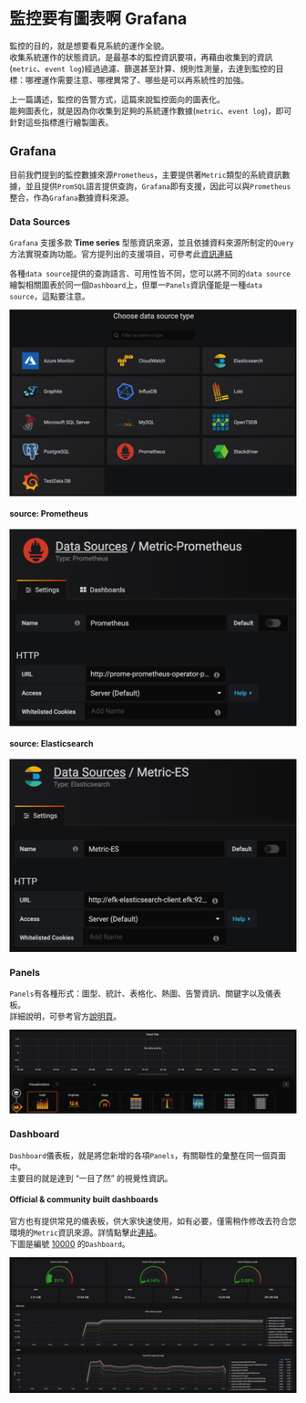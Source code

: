 # 監控要有圖表啊 Grafana

監控的目的，就是想要看見系統的運作全貌。  
收集系統運作的狀態資訊，是最基本的監控資訊要項，再藉由收集到的資訊\(`metric`、`event log`\)經過過濾、篩選甚至計算、規則性測量，去達到監控的目標：哪裡運作需要注意、哪裡異常了、哪些是可以再系統性的加強。

上一篇講述，監控的告警方式，這篇來說監控面向的圖表化。  
能夠圖表化，就是因為你收集到足夠的系統運作數據\(`metric`、`event log`\)，即可針對這些指標進行繪製圖表。

## Grafana

目前我們提到的監控數據來源`Prometheus`，主要提供著`Metric`類型的系統資訊數據，並且提供`PromSQL`語言提供查詢，`Grafana`即有支援，因此可以與`Prometheus`整合，作為`Grafana`數據資料來源。

### Data Sources

`Grafana` 支援多款 **Time series** 型態資訊來源，並且依據資料來源所制定的`Query`方法實現查詢功能。官方提列出的支援項目，可參考此[資訊連結](https://grafana.com/docs/features/datasources/#supported-data-sources)

各種`data source`提供的查詢語言、可用性皆不同，您可以將不同的`data source`繪製相關圖表於同一個`Dashboard`上，但單一`Panels`資訊僅能是一種`data source`，這點要注意。

![](../.gitbook/assets/image%20%2810%29.png)

#### source: Prometheus

![](../.gitbook/assets/image%20%287%29.png)

#### source: Elasticsearch

![](../.gitbook/assets/image%20%289%29.png)

### Panels

`Panels`有各種形式：圖型、統計、表格化、熱圖、告警資訊、關鍵字以及儀表板。  
詳細說明，可參考官方[說明頁](https://grafana.com/docs/features/panels/)。

![](../.gitbook/assets/image%20%2816%29.png)

### Dashboard

`Dashboard`儀表板，就是將您新增的各項`Panels`，有關聯性的彙整在同一個頁面中。  
主要目的就是達到 “一目了然” 的視覺性資訊。

#### Official & community built dashboards

官方也有提供常見的儀表板，供大家快速使用，如有必要，僅需稍作修改去符合您環境的`Metric`資訊來源。詳情點擊此[連結](https://grafana.com/grafana/dashboards)。  
下圖是編號 [10000](https://grafana.com/grafana/dashboards/10000) 的`Dashboard`。

![](../.gitbook/assets/image%20%2815%29.png)



